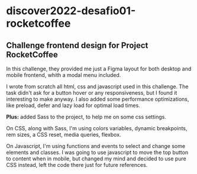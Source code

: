 # discover2022-desafio01-rocketcoffee
<h2>Challenge frontend design for Project RocketCoffee</h2>

In this challenge, they provided me just a Figma layout for both desktop and mobile frontend, whith a modal menu included.

I wrote from scratch all html, css and javascript used in this challenge. The task didn't ask for a button hover or any responsiveness, but I found it interesting to make anyway. I also added some performance optimizations, like preload, defer and lazy load for optimal load times.

<strong>Plus:</strong> added Sass to the project, to help me on some css settings.

On CSS, along with Sass, I'm using colors variables, dynamic breakpoints, rem sizes, a CSS reset, media queries, flexbox.

On Javascript, I'm using functions and events to select and change some elements and classes. I was going to use javascript to move the top button to content when in mobile, but changed my mind and decided to use pure CSS instead, left the code there just for future references.